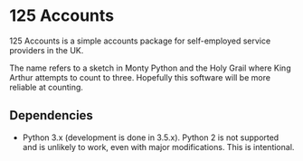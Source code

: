# 125 Accounts

125 Accounts is a simple accounts package for self-employed service providers
in the UK.

The name refers to a sketch in Monty Python and the Holy Grail where King Arthur
attempts to count to three. Hopefully this software will be more reliable at
counting.

## Dependencies

 * Python 3.x (development is done in 3.5.x). Python 2 is not supported and is
 unlikely to work, even with major modifications. This is intentional.
